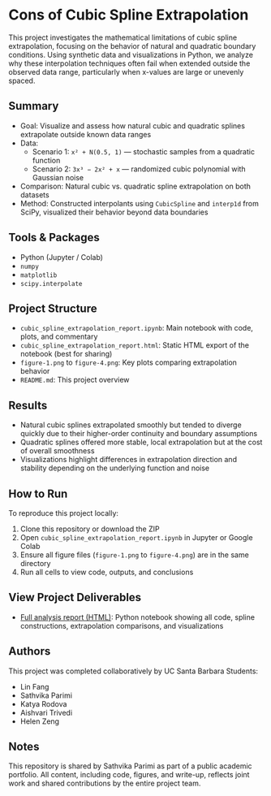 # Cons of Cubic Spline Extrapolation
This project investigates the mathematical limitations of cubic spline extrapolation, focusing on the behavior of natural and quadratic boundary conditions. Using synthetic data and visualizations in Python, we analyze why these interpolation techniques often fail when extended outside the observed data range, particularly when x-values are large or unevenly spaced.

## Summary
- Goal: Visualize and assess how natural cubic and quadratic splines extrapolate outside known data ranges
- Data:
  - Scenario 1: `x² + N(0.5, 1)` — stochastic samples from a quadratic function
  - Scenario 2: `3x³ − 2x² + x` — randomized cubic polynomial with Gaussian noise
- Comparison: Natural cubic vs. quadratic spline extrapolation on both datasets
- Method: Constructed interpolants using `CubicSpline` and `interp1d` from SciPy, visualized their behavior beyond data boundaries

## Tools & Packages
- Python (Jupyter / Colab)
- `numpy`
- `matplotlib`
- `scipy.interpolate`

## Project Structure
- `cubic_spline_extrapolation_report.ipynb`: Main notebook with code, plots, and commentary
- `cubic_spline_extrapolation_report.html`: Static HTML export of the notebook (best for sharing)
- `figure-1.png` to `figure-4.png`: Key plots comparing extrapolation behavior
- `README.md`: This project overview

## Results
- Natural cubic splines extrapolated smoothly but tended to diverge quickly due to their higher-order continuity and boundary assumptions
- Quadratic splines offered more stable, local extrapolation but at the cost of overall smoothness
- Visualizations highlight differences in extrapolation direction and stability depending on the underlying function and noise

## How to Run
To reproduce this project locally:
1. Clone this repository or download the ZIP
2. Open `cubic_spline_extrapolation_report.ipynb` in Jupyter or Google Colab
3. Ensure all figure files (`figure-1.png` to `figure-4.png`) are in the same directory
4. Run all cells to view code, outputs, and conclusions

## View Project Deliverables
- [Full analysis report (HTML)](https://sath-parimi.github.io/cubic-spline-extrapolation/cubic_spline_extrapolation_report.html): Python notebook showing all code, spline constructions, extrapolation comparisons, and visualizations

## Authors
This project was completed collaboratively by UC Santa Barbara Students:
- Lin Fang  
- Sathvika Parimi  
- Katya Rodova  
- Aishvari Trivedi  
- Helen Zeng

## Notes
This repository is shared by Sathvika Parimi as part of a public academic portfolio. All content, including code, figures, and write-up, reflects joint work and shared contributions by the entire project team.
